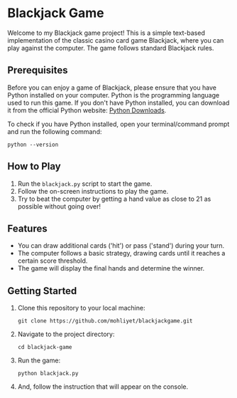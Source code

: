 # Blackjack Game

Welcome to my Blackjack game project! This is a simple text-based implementation of the classic casino card game Blackjack, where you can play against the computer. The game follows standard Blackjack rules.

## Prerequisites

Before you can enjoy a game of Blackjack, please ensure that you have Python installed on your computer. Python is the programming language used to run this game. If you don't have Python installed, you can download it from the official Python website: [Python Downloads](https://www.python.org/downloads/).

To check if you have Python installed, open your terminal/command prompt and run the following command:

`python --version`

## How to Play

1. Run the `blackjack.py` script to start the game.
2. Follow the on-screen instructions to play the game.
3. Try to beat the computer by getting a hand value as close to 21 as possible without going over!

## Features

- You can draw additional cards ('hit') or pass ('stand') during your turn.
- The computer follows a basic strategy, drawing cards until it reaches a certain score threshold.
- The game will display the final hands and determine the winner.

## Getting Started

1. Clone this repository to your local machine:

   `git clone https://github.com/mohliyet/blackjackgame.git`
2. Navigate to the project directory:

   `cd blackjack-game`
3. Run the game:

   `python blackjack.py`
4. And, follow the instruction that will appear on the console.
